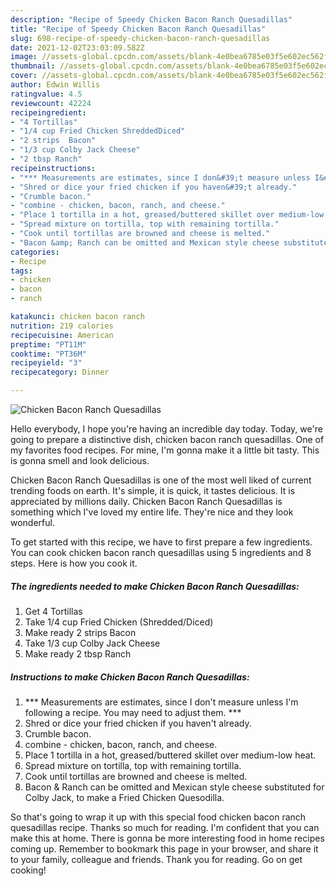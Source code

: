 ```yaml
---
description: "Recipe of Speedy Chicken Bacon Ranch Quesadillas"
title: "Recipe of Speedy Chicken Bacon Ranch Quesadillas"
slug: 698-recipe-of-speedy-chicken-bacon-ranch-quesadillas
date: 2021-12-02T23:03:09.582Z
image: //assets-global.cpcdn.com/assets/blank-4e0bea6785e03f5e602ec562f230caae08da540cada707380b4fe1bbebba43da.png
thumbnail: //assets-global.cpcdn.com/assets/blank-4e0bea6785e03f5e602ec562f230caae08da540cada707380b4fe1bbebba43da.png
cover: //assets-global.cpcdn.com/assets/blank-4e0bea6785e03f5e602ec562f230caae08da540cada707380b4fe1bbebba43da.png
author: Edwin Willis
ratingvalue: 4.5
reviewcount: 42224
recipeingredient:
- "4 Tortillas"
- "1/4 cup Fried Chicken ShreddedDiced"
- "2 strips  Bacon"
- "1/3 cup Colby Jack Cheese"
- "2 tbsp Ranch"
recipeinstructions:
- "*** Measurements are estimates, since I don&#39;t measure unless I&#39;m following a recipe. You may need to adjust them. ***"
- "Shred or dice your fried chicken if you haven&#39;t already."
- "Crumble bacon."
- "combine - chicken, bacon, ranch, and cheese."
- "Place 1 tortilla in a hot, greased/buttered skillet over medium-low heat."
- "Spread mixture on tortilla, top with remaining tortilla."
- "Cook until tortillas are browned and cheese is melted."
- "Bacon &amp; Ranch can be omitted and Mexican style cheese substituted for Colby Jack, to make a Fried Chicken Quesodilla."
categories:
- Recipe
tags:
- chicken
- bacon
- ranch

katakunci: chicken bacon ranch 
nutrition: 219 calories
recipecuisine: American
preptime: "PT11M"
cooktime: "PT36M"
recipeyield: "3"
recipecategory: Dinner

---
```



![Chicken Bacon Ranch Quesadillas](//assets-global.cpcdn.com/assets/blank-4e0bea6785e03f5e602ec562f230caae08da540cada707380b4fe1bbebba43da.png)

Hello everybody, I hope you're having an incredible day today. Today, we're going to prepare a distinctive dish, chicken bacon ranch quesadillas. One of my favorites food recipes. For mine, I'm gonna make it a little bit tasty. This is gonna smell and look delicious.



Chicken Bacon Ranch Quesadillas is one of the most well liked of current trending foods on earth. It's simple, it is quick, it tastes delicious. It is appreciated by millions daily. Chicken Bacon Ranch Quesadillas is something which I've loved my entire life. They're nice and they look wonderful.


To get started with this recipe, we have to first prepare a few ingredients. You can cook chicken bacon ranch quesadillas using 5 ingredients and 8 steps. Here is how you cook it.

<!--inarticleads1-->

##### The ingredients needed to make Chicken Bacon Ranch Quesadillas:

1. Get 4 Tortillas
1. Take 1/4 cup Fried Chicken (Shredded/Diced)
1. Make ready 2 strips  Bacon
1. Take 1/3 cup Colby Jack Cheese
1. Make ready 2 tbsp Ranch




<!--inarticleads2-->

##### Instructions to make Chicken Bacon Ranch Quesadillas:

1. *** Measurements are estimates, since I don&#39;t measure unless I&#39;m following a recipe. You may need to adjust them. ***
1. Shred or dice your fried chicken if you haven&#39;t already.
1. Crumble bacon.
1. combine - chicken, bacon, ranch, and cheese.
1. Place 1 tortilla in a hot, greased/buttered skillet over medium-low heat.
1. Spread mixture on tortilla, top with remaining tortilla.
1. Cook until tortillas are browned and cheese is melted.
1. Bacon &amp; Ranch can be omitted and Mexican style cheese substituted for Colby Jack, to make a Fried Chicken Quesodilla.




So that's going to wrap it up with this special food chicken bacon ranch quesadillas recipe. Thanks so much for reading. I'm confident that you can make this at home. There is gonna be more interesting food in home recipes coming up. Remember to bookmark this page in your browser, and share it to your family, colleague and friends. Thank you for reading. Go on get cooking!
